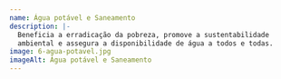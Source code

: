 ```yaml
---
name: Água potável e Saneamento
description: |-
  Beneficia a erradicação da pobreza, promove a sustentabilidade
  ambiental e assegura a disponibilidade de água a todos e todas.
image: 6-agua-potavel.jpg
imageAlt: Água potável e Saneamento
---
```

